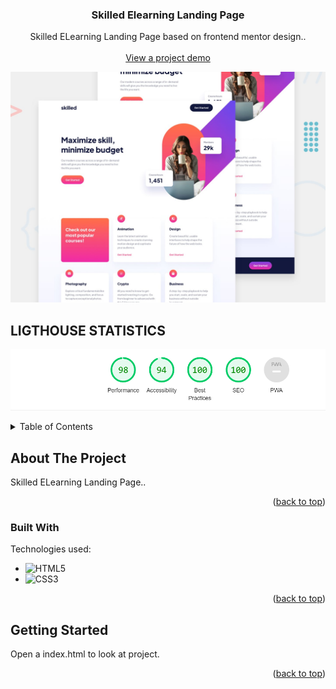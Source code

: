 <p id="readme-top"></p>
<div align="center">
  <h3 align="center">Skilled Elearning Landing Page</h3>

  <p align="center">
     Skilled ELearning Landing Page based on frontend mentor design..
    <br />
    <br />
    <a href="https://skilled-landing-page.vercel.app/">View a project demo</a>
  </p>

![My Image](assets/preview.jpg)

</div>

## LIGTHOUSE STATISTICS

![My Image](assets/lighthouse.png)

<!-- TABLE OF CONTENTS -->
<details>
  <summary>Table of Contents</summary>
  <ol>
    <li>
      <a href="#about-the-project">About The Project</a>
      <ul>
        <li><a href="#built-with">Built With</a></li>
      </ul>
    </li>
    <li>
      <a href="#getting-started">Getting Started</a>
      <ul>
        <li><a href="#installation">Installation</a></li>
      </ul>
    </li>
  </ol>
</details>

<!-- ABOUT THE PROJECT -->

## About The Project

Skilled ELearning Landing Page..

<p align="right">(<a href="#readme-top">back to top</a>)</p>

### Built With

Technologies used:

- ![HTML5](https://img.shields.io/badge/html5-%23E34F26.svg?style=for-the-badge&logo=html5&logoColor=white)
- ![CSS3](https://img.shields.io/badge/css3-%231572B6.svg?style=for-the-badge&logo=css3&logoColor=white)

<p align="right">(<a href="#readme-top">back to top</a>)</p>

<!-- GETTING STARTED -->

## Getting Started

Open a index.html to look at project.

<p align="right">(<a href="#readme-top">back to top</a>)</p>
